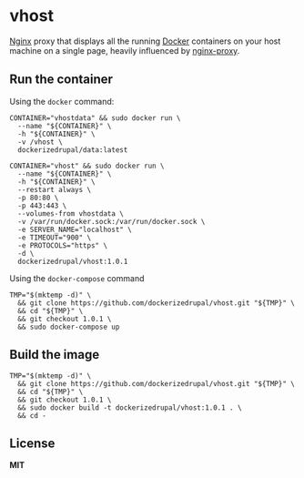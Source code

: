 # vhost

[Nginx](http://nginx.org/) proxy that displays all the running [Docker](https://www.docker.com/) containers on your host machine on a single page, heavily influenced by [nginx-proxy](https://github.com/jwilder/nginx-proxy).

## Run the container

Using the `docker` command:

    CONTAINER="vhostdata" && sudo docker run \
      --name "${CONTAINER}" \
      -h "${CONTAINER}" \
      -v /vhost \
      dockerizedrupal/data:latest
 
    CONTAINER="vhost" && sudo docker run \
      --name "${CONTAINER}" \
      -h "${CONTAINER}" \
      --restart always \
      -p 80:80 \
      -p 443:443 \
      --volumes-from vhostdata \
      -v /var/run/docker.sock:/var/run/docker.sock \
      -e SERVER_NAME="localhost" \
      -e TIMEOUT="900" \
      -e PROTOCOLS="https" \
      -d \
      dockerizedrupal/vhost:1.0.1

Using the `docker-compose` command

    TMP="$(mktemp -d)" \
      && git clone https://github.com/dockerizedrupal/vhost.git "${TMP}" \
      && cd "${TMP}" \
      && git checkout 1.0.1 \
      && sudo docker-compose up

## Build the image

    TMP="$(mktemp -d)" \
      && git clone https://github.com/dockerizedrupal/vhost.git "${TMP}" \
      && cd "${TMP}" \
      && git checkout 1.0.1 \
      && sudo docker build -t dockerizedrupal/vhost:1.0.1 . \
      && cd -

## License

**MIT**
